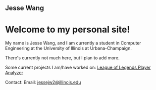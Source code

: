 ## Jesse Wang

# Welcome to my personal site!

My name is Jesse Wang, and I am currently a student in Computer Engineering at the University of Illinois at Urbana-Champaign.

There's currently not much here, but I plan to add more.

Some current projects I am/have worked on:
[League of Legends Player Analyzer](https://www.youtube.com/watch?v=MDglMvOHuYM/)

Contact:
Email: jessejw2@illinois.edu
